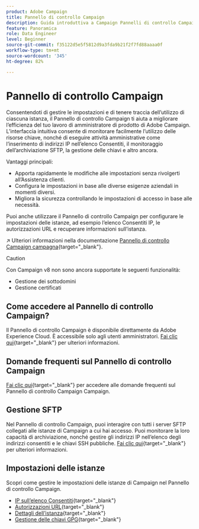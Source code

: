 ```yaml
---
product: Adobe Campaign
title: Pannello di controllo Campaign
description: Guida introduttiva a Campaign Pannelli di controllo Campaign
feature: Panoramica
role: Data Engineer
level: Beginner
source-git-commit: f35122d5e5f5812d9a3fda9b21f2f7fd88aaaa0f
workflow-type: tm+mt
source-wordcount: '345'
ht-degree: 82%

---
```


# Pannello di controllo Campaign

Consentendoti di gestire le impostazioni e di tenere traccia dell’utilizzo di ciascuna istanza, il Pannello di controllo Campaign ti aiuta a migliorare l’efficienza del tuo lavoro di amministratore di prodotto di Adobe Campaign. L’interfaccia intuitiva consente di monitorare facilmente l’utilizzo delle risorse chiave, nonché di eseguire attività amministrative come l’inserimento di indirizzi IP nell’elenco Consentiti, il monitoraggio dell’archiviazione SFTP, la gestione delle chiavi e altro ancora.

Vantaggi principali:

* Apporta rapidamente le modifiche alle impostazioni senza rivolgerti all’Assistenza clienti.
* Configura le impostazioni in base alle diverse esigenze aziendali in momenti diversi.
* Migliora la sicurezza controllando le impostazioni di accesso in base alle necessità.

Puoi anche utilizzare il Pannello di controllo Campaign per configurare le impostazioni delle istanze, ad esempio l’elenco Consentiti IP, le autorizzazioni URL e recuperare informazioni sull’istanza.

↗️ Ulteriori informazioni nella documentazione [Pannello di controllo Campaign campagna](https://experienceleague.adobe.com/docs/control-panel/using/control-panel-home.html?lang=it){target=&quot;_blank&quot;}.

>[!CAUTION]
> Con Campaign v8 non sono ancora supportate le seguenti funzionalità:
>
>* Gestione dei sottodomini
>* Gestione certificati

>



## Come accedere al Pannello di controllo Campaign?

Il Pannello di controllo Campaign è disponibile direttamente da Adobe Experience Cloud. È accessibile solo agli utenti amministratori. [Fai clic qui](https://experienceleague.adobe.com/docs/control-panel/using/discover-control-panel/accessing-control-panel.html?lang=it){target=&quot;_blank&quot;} per ulteriori informazioni.

## Domande frequenti sul Pannello di controllo Campaign

[Fai clic qui](https://experienceleague.adobe.com/docs/control-panel/using/faq.html?lang=en#control-panel){target=&quot;_blank&quot;} per accedere alle domande frequenti sul Pannello di controllo Campaign Campaign.

## Gestione SFTP

Nel Pannello di controllo Campaign, puoi interagire con tutti i server SFTP collegati alle istanze di Campaign a cui hai accesso. Puoi monitorare la loro capacità di archiviazione, nonché gestire gli indirizzi IP nell’elenco degli indirizzi consentiti e le chiavi SSH pubbliche. [Fai clic qui](https://experienceleague.adobe.com/docs/control-panel/using/sftp-management/about-sftp-management.html?lang=it#sftp-management){target=&quot;_blank&quot;} per ulteriori informazioni.

## Impostazioni delle istanze

Scopri come gestire le impostazioni delle istanze di Campaign nel Pannello di controllo Campaign.
* [IP sull’elenco Consentiti](https://experienceleague.adobe.com/docs/control-panel/using/instances-settings/ip-allow-listing-instance-access.html?lang=it){target=&quot;_blank&quot;}
* [Autorizzazioni URL](https://experienceleague.adobe.com/docs/control-panel/using/instances-settings/url-permissions.html?lang=it){target=&quot;_blank&quot;}
* [Dettagli dell’istanza](https://experienceleague.adobe.com/docs/control-panel/using/instances-settings/instance-details.html?lang=it){target=&quot;_blank&quot;}
* [Gestione delle chiavi GPG](https://experienceleague.adobe.com/docs/control-panel/using/instances-settings/gpg-keys-management.html?lang=it){target=&quot;_blank&quot;}

